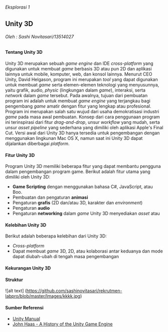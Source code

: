 ###### Eksplorasi 1
## Unity 3D
###### Oleh : Sashi Novitasari/13514027
#### Tentang Unity 3D
Unity 3D merupakan sebuah *game engine* dan IDE *cross-platform* yang digunakan untuk membuat *game* berbasis 3D atau pun 2D dan aplikasi lainnya untuk mobile, komputer, web, dan konsol lainnya. Menurut CEO Unity, David Helgason, program ini merupakan *tool* yang dapat digunakan untuk membuat *game* serta elemen-elemen teknologi yang menyusunnya, yaitu grafik, audio, *physic* (lingkungan dalam *game*), interaksi, serta *network* dalam *game* tersebut. Pada awalnya, tujuan dari pembuatan program ini adalah untuk membuat *game engine* yang terjangkau bagi pengembang *game* amatir dengan fitur yang lengkap atau profesional. Program ini merupakan salah satu wujud dari usaha demokratisasi industri *game* pada masa awal pembuatan.  Konsep dari cara penggunaan program ini terinspirasi dari fitur *drag-and-drop*, unsur *workflow* yang mudah, serta unsur *asset pipeline* yang sederhana yang dimiliki oleh aplikasi Apple's Final Cut. Versi awal dari Unity 3D hanya tersedia untuk pengembangan dengan menggunakan lingkunan Mac OS X, namun saat ini Unity 3D dapat dijalankan diberbagai *platform*.

#### Fitur Unity 3D
Program Unity 3D memiliki beberapa fitur yang dapat membantu pengguna dalam pengembangan program game. Berikut adalah fitur utama yang dimiliki oleh Unity 3D:
* **Game Scripting** dengan menggunakan bahasa C#, JavaScript, atau Boo.
* Pembuatan dan pengaturan **animasi**
* Pengaturan **grafis** (2D dan/atau 3D, karakter dan *environment*)
* Pengaturan **audio**
* Pengaturan **networking** dalam *game*
Unity 3D menyediakan *asset* atau 

#### Kelebihan Unity 3D
Berikut adalah beberapa kelebihan dari Unity 3D:
* *Cross-platform*
* Dapat membuat *game* 3D, 2D, atau kolaborasi antar keduanya dan mode dapat diubah-ubah di tengah masa pengembangan


#### Kekurangan Unity 3D

#### Struktur
![alt text] (https://github.com/sashinovitasari/rekrutmen-labpro/blob/master/Images/kkkk.jpg)

#### Sumber Referensi
* [Unity Manual](http://docs.unity3d.com/Manual/UnityManual.html)
* [John Haas - A History of the Unity Game Engine](https://www.wpi.edu/Pubs/E-project/Available/E-project-030614-143124/unrestricted/Haas_IQP_Final.pdf)
